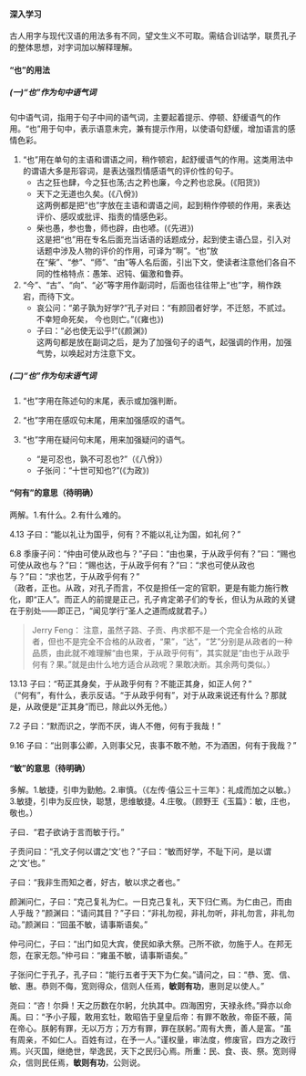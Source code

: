 

#### 深入学习

古人用字与现代汉语的用法多有不同，望文生义不可取。需结合训诂学，联贯孔子的整体思想，对字词加以解释理解。

#### “也”的用法

##### (一)“也”作为句中语气词

句中语气词，指用于句子中间的语气词，主要起着提示、停顿、舒缓语气的作用。“也”用于句中，表示语意未完，兼有提示作用，以使语句舒缓，增加语言的感情色彩。

1. “也”用在单句的主语和谓语之间，稍作顿宕，起舒缓语气的作用。这类用法中的谓语大多是形容词，是表达强烈情感语气的评价性的句子。
   - 古之狂也肆，今之狂也荡;古之矜也廉，今之矜也忿戾。(《阳货》)
   - 天下之无道也久矣。(《八佾》)   
   这两例都是把“也”字放在主语和谓语之间，起到稍作停顿的作用，来表达评价、感叹或批评、指责的情感色彩。
   - 柴也愚，参也鲁，师也辟，由也喭。(《先进》)    
   这是把“也”用在专名后面充当话语的话题成分，起到使主语凸显，引入对话题中涉及人物的评价的作用，可译为“啊”。“也”放在“柴”、“参”、“师”、“由”等人名后面，引出下文，使读者注意他们各自不同的性格特点：愚笨、迟钝、偏激和鲁莽。
2. “今”、“古”、“向”、“必”等字用作副词时，后面也往往带上“也”字，稍作跌宕，而待下文。
   - 哀公问：“弟子孰为好学?”孔子对曰：“有颜回者好学，不迁怒，不贰过。不幸短命死矣， 今也则亡。”(《雍也》)
   - 子曰：“必也使无讼乎!”(《颜渊》)    
   这两句都是放在副词之后，是为了加强句子的语气，起强调的作用，加强气势，以唤起对方注意下文。

##### (二)“也”作为句末语气词

1. “也”字用在陈述句的末尾，表示或加强判断。

2. “也”字用在感叹句末尾，用来加强感叹的语气。

3. “也”字用在疑问句末尾，用来加强疑问的语气。
   - “是可忍也，孰不可忍也?”（《八佾》）
   - 子张问：“十世可知也?”(《为政》)

#### “何有”的意思（待明确）

两解。1.有什么。2.有什么难的。

4.13 子曰：“能以礼让为国乎，何有？不能以礼让为国，如礼何？”

6.8 季康子问：“仲由可使从政也与？”子曰：“由也果，于从政乎何有？”曰：“赐也可使从政也与？”曰：“赐也达，于从政乎何有？”曰：“求也可使从政也与？”曰：“求也艺，于从政乎何有？”    
（政者，正也。从政，对孔子而言，不仅是担任一定的官职，更是有能力施行教化，即“正人”。而正人的前提是正己，孔子肯定弟子们的专长，但认为从政的关键在于别处——即正己，“闻见学行”圣人之道而成就君子。）   
> Jerry Feng： 注意，虽然子路、子贡、冉求都不是一个完全合格的从政者，但也不是完全不合格的从政者，“果”，“达”，“艺”分别是从政者的一种品质，由此就不难理解“由也果，于从政乎何有”，其实就是“由也于从政乎何有？果。”就是由什么地方适合从政呢？果敢决断。其余两句类似。）

13.13 子曰：“苟正其身矣，于从政乎何有？不能正其身，如正人何？”   
（“何有”，有什么，表示反诘。“于从政乎何有”，对于从政来说还有什么？那就是，从政便是“正其身”而已，除此以外无他。）

7.2 子曰：“默而识之，学而不厌，诲人不倦，何有于我哉！”

9.16 子曰：“出则事公卿，入则事父兄，丧事不敢不勉，不为酒困，何有于我哉？”


#### “敏”的意思（待明确）

多解。1.敏捷，引申为勤勉。2.审慎。（《左传·僖公三十三年》：礼成而加之以敏。）3.敏捷，引申为反应快，聪慧，思维敏捷。4.庄敬。（顾野王《玉篇》：敏，庄也，敬也。）

子曰．“君子欲讷于言而敏于行。”

子贡问曰：“孔文子何以谓之‘文’也？”子曰：“敏而好学，不耻下问，是以谓之‘文’也。”

子曰：“我非生而知之者，好古，敏以求之者也。”

颜渊问仁，子曰：“克己复礼为仁。一日克己复礼，天下归仁焉。为仁由己，而由人乎哉？”颜渊曰：“请问其目？”子曰：“非礼勿视，非礼勿听，非礼勿言，非礼勿动。”颜渊曰：“回虽不敏，请事斯语矣。”

仲弓问仁，子曰：“出门如见大宾，使民如承大祭。己所不欲，勿施于人。在邦无怨，在家无怨。”仲弓曰：“雍虽不敏，请事斯语矣。”

子张问仁于孔子，孔子曰：“能行五者于天下为仁矣。”请问之，曰：“恭、宽、信、敏、惠。恭则不侮，宽则得众，信则人任焉，**敏则有功**，惠则足以使人。”

尧曰：“咨！尔舜！天之历数在尔躬，允执其中。四海困穷，天禄永终。”舜亦以命禹。曰：“予小子履，敢用玄牡，敢昭告于皇皇后帝：有罪不敢赦，帝臣不蔽，简在帝心。朕躬有罪，无以万方；万方有罪，罪在朕躬。”周有大赉，善人是富。“虽有周亲，不如仁人。百姓有过，在予一人。”谨权量，审法度，修废官，四方之政行焉。兴灭国，继绝世，举逸民，天下之民归心焉。所重：民、食、丧、祭。宽则得众，信则民任焉，**敏则有功**，公则说。
